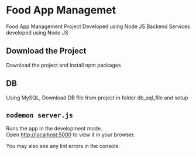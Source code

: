 # Food App Managemet
Food App Management Project Developed using Node JS
Backend Services developed using Node JS

## Download the Project
Download the project and install npm packages

## DB
Using MySQL,
Download DB file from project in folder db_sql_file and setup

## `nodemon server.js`
Runs the app in the development mode.\
Open [http://localhost:5000](http://localhost:5000) to view it in your browser.

You may also see any lint errors in the console.

